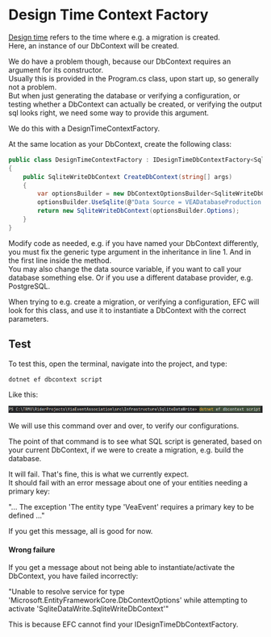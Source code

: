 # Design Time Context Factory

[Design time](https://learn.microsoft.com/en-us/ef/core/cli/dbcontext-creation?tabs=dotnet-core-cli)
refers to the time where e.g. a migration is created.\
Here, an instance of our DbContext will be created.

We do have a problem though, because our DbContext requires an argument for its constructor.\
Usually this is provided in the Program.cs class, upon start up, so generally not a problem.\
But when just generating the database or verifying a configuration, 
or testing whether a DbContext can actually be created, or verifying the output sql looks right,
we need some way to provide this argument.

We do this with a DesignTimeContextFactory.

At the same location as your DbContext, create the following class:

```csharp
public class DesignTimeContextFactory : IDesignTimeDbContextFactory<SqliteWriteDbContext>
{
    public SqliteWriteDbContext CreateDbContext(string[] args)
    {
        var optionsBuilder = new DbContextOptionsBuilder<SqliteWriteDbContext>();
        optionsBuilder.UseSqlite(@"Data Source = VEADatabaseProduction.db");
        return new SqliteWriteDbContext(optionsBuilder.Options);
    }
}
```

Modify code as needed, e.g. if you have named your DbContext differently, you must fix the generic type argument in the inheritance in line 1.
And in the first line inside the method.\
You may also change the data source variable, if you want to call your database something else. Or if you use a different database provider, e.g. PostgreSQL.

When trying to e.g. create a migration, or verifying a configuration, EFC will look for this class, and use it to instantiate a DbContext with the correct parameters.

## Test
To test this, open the terminal, navigate into the project, and type:

```shell
dotnet ef dbcontext script
```

Like this:

![img.png](Resources/RunTerminalCommand.png)

We will use this command over and over, to verify our configurations.

The point of that command is to see what SQL script is generated, based on your current DbContext, if we were to create a migration, e.g. build the database.

It will fail. That's fine, this is what we currently expect.\
It should fail with an error message about one of your entities needing a primary key:

"... The exception 'The entity type 'VeaEvent' requires a primary key to be defined ..."

If you get this message, all is good for now.

#### Wrong failure
If you get a message about not being able to instantiate/activate the DbContext, you have failed incorrectly:

"Unable to resolve service for type 'Microsoft.EntityFrameworkCore.DbContextOptions' while attempting to activate 'SqliteDataWrite.SqliteWriteDbContext'"

This is because EFC cannot find your IDesignTimeDbContextFactory.